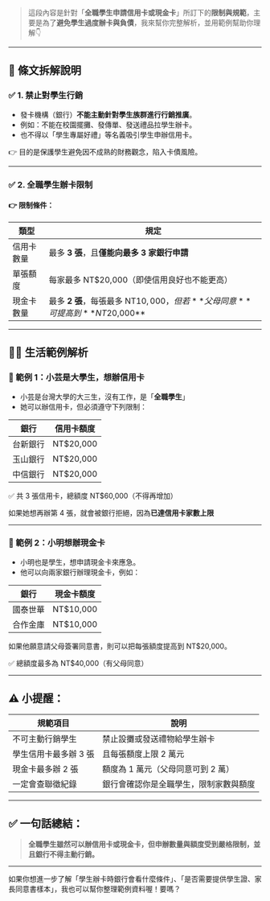 > 這段內容是針對「**全職學生申請信用卡或現金卡**」所訂下的**限制與規範**，主要是為了**避免學生過度辦卡與負債**，我來幫你完整解析，並用範例幫助你理解👇

---

## 📘 條文拆解說明

### ✅ 1. **禁止對學生行銷**

- 發卡機構（銀行）**不能主動針對學生族群進行行銷推廣**。
- 例如：不能在校園擺攤、發傳單、發送禮品拉學生辦卡。
- 也不得以「學生專屬好禮」等名義吸引學生申辦信用卡。

👉 目的是保護學生避免因不成熟的財務觀念，陷入卡債風險。

---

### ✅ 2. **全職學生辦卡限制**

#### 👉 限制條件：

| 類型 | 規定 |
|------|------|
| 信用卡數量 | 最多 **3 張**，且**僅能向最多 3 家銀行申請** |
| 單張額度 | 每家最多 NT$20,000（即使信用良好也不能更高） |
| 現金卡數量 | 最多 **2 張**，每張最多 NT$10,000，但若**父母同意**可提高到 **NT$20,000** |

---

## 🧍‍♀️ 生活範例解析

### 📌 範例 1：小芸是大學生，想辦信用卡

- 小芸是台灣大學的大三生，沒有工作，是「**全職學生**」
- 她可以辦信用卡，但必須遵守下列限制：

| 銀行       | 信用卡額度 |
|------------|------------|
| 台新銀行   | NT$20,000  |
| 玉山銀行   | NT$20,000  |
| 中信銀行   | NT$20,000  |

✅ 共 3 張信用卡，總額度 NT$60,000（不得再增加）

如果她想再辦第 4 張，就會被銀行拒絕，因為**已達信用卡家數上限**

---

### 📌 範例 2：小明想辦現金卡

- 小明也是學生，想申請現金卡來應急。
- 他可以向兩家銀行辦理現金卡，例如：

| 銀行       | 現金卡額度 |
|------------|------------|
| 國泰世華   | NT$10,000  |
| 合作金庫   | NT$10,000  |

如果他願意請父母簽署同意書，則可以把每張額度提高到 NT$20,000。

✅ 總額度最多為 NT$40,000（有父母同意）

---

## ⚠️ 小提醒：

| 規範項目               | 說明 |
|------------------------|------|
| 不可主動行銷學生       | 禁止設攤或發送禮物給學生辦卡 |
| 學生信用卡最多辦 3 張  | 且每張額度上限 2 萬元 |
| 現金卡最多辦 2 張      | 額度為 1 萬元（父母同意可到 2 萬） |
| 一定會查聯徵紀錄       | 銀行會確認你是全職學生，限制家數與額度 |

---

## ✅ 一句話總結：

> **全職學生雖然可以辦信用卡或現金卡，但申辦數量與額度受到嚴格限制，並且銀行不得主動行銷。**

---

如果你想進一步了解「學生辦卡時銀行會看什麼條件」、「是否需要提供學生證、家長同意書樣本」，我也可以幫你整理範例資料喔！要嗎？
